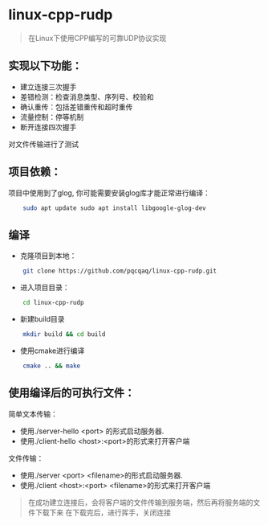 # linux-cpp-rudp

> 在Linux下使用CPP编写的可靠UDP协议实现

## 实现以下功能：

- 建立连接三次握手
- 差错检测：检查消息类型、序列号、校验和
- 确认重传：包括差错重传和超时重传
- 流量控制：停等机制
- 断开连接四次握手

对文件传输进行了测试

## 项目依赖：

项目中使用到了glog, 你可能需要安装glog库才能正常进行编译：

```bash
    sudo apt update sudo apt install libgoogle-glog-dev 
```

## 编译

- 克隆项目到本地：

```bash
    git clone https://github.com/pqcqaq/linux-cpp-rudp.git
```

- 进入项目目录：

```bash 
    cd linux-cpp-rudp
```

- 新建build目录

```bash
    mkdir build && cd build
```

- 使用cmake进行编译

```bash
    cmake .. && make
````

## 使用编译后的可执行文件：

简单文本传输：
- 使用./server-hello \<port\> 的形式启动服务器.
- 使用./client-hello \<host\>:\<port\>的形式来打开客户端

文件传输：
- 使用./server \<port\> \<filename\>的形式启动服务器.
- 使用./client \<host\>:\<port\> \<filename\>的形式来打开客户端

> 在成功建立连接后，会将客户端的文件传输到服务端，然后再将服务端的文件下载下来 在下载完后，进行挥手，关闭连接


